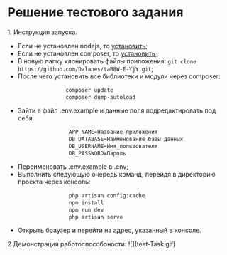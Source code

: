 <h1>Решение тестового задания</h1>
<p>
    1. Инструкция запуска.
    <ul>
        <li>
            Если не установлен nodejs, то <a href="https://nodejs.org/en/">установить</a>;
        </li>
        <li>
            Если не установлен composer, то <a href="https://getcomposer.org/">установить</a>;
        </li>
        <li>
                   В новую папку клонировать файлы приложения:
                   <code>git clone https://github.com/Dalanes/taR8W-E-YjY.git</code>;
                </li>
                <li>
                   После чего установить все библиотеки и модули через composer:
                   
                   
                   composer update
                   composer dump-autoload
                   
</li>
                <li>
                    Зайти в файл .env.example и данные поля подредактировать под себя: 
                    
                    APP_NAME=Название_приложения
                    DB_DATABASE=Наименование_базы_данных
                    DB_USERNAME=Имя_пользователя
                    DB_PASSWORD=Пароль
                    
                    
</li>
                <li>
                    Переименовать .env.example в .env;
                </li>
                <li>
                    Выполнить следующую очередь команд, перейдя
                    в директорию проекта через консоль:
                    
                    php artisan config:cache
                    npm install
                    npm run dev
                    php artisan serve
</li>
                <li>
                    Открыть браузер и перейти на адрес, указанный в консоле.
                </li>
    </ul>
</p>
<p>
    2.Демонстрация работоспособоности:
    ![](test-Task.gif)
</p>
